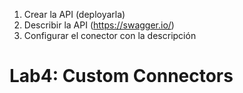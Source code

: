 
1. Crear la API (deployarla)
2. Describir la API (https://swagger.io/)
3. Configurar el conector con la descripción
# Lab4: Custom Connectors